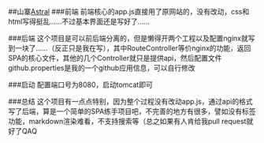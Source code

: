 ##山寨[Astral](https://app.astralapp.com/)
###前端
前端核心的app.js直接用了原网站的，没有改动，css和html写得挺乱……不过基本界面还是写好了……

###后端
这个项目是可以前后端分离的，但是懒得开两个工程以及配置nginx就写到一块了……（反正只是我在写），其中RouteController等价nginx的功能，返回SPA的核心文件，其他的几个Controller就只是提供api，然后配置文件github.properties是我的一个github应用信息，可以自行修改

###启动
配置端口号为8080，启动tomcat即可

###总结
这个项目有一点点特别，因为整个过程没有改动app.js，通过api的格式写了后端，算是一个简单的SPA练手项目吧，不完善的地方有很多，譬如没有标签功能，markdown渲染难看，不支持搜索等（总之如果有人肯给我pull request就好了QAQ